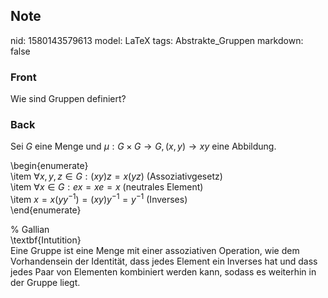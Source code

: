## Note
nid: 1580143579613
model: LaTeX
tags: Abstrakte_Gruppen
markdown: false

### Front
Wie sind Gruppen definiert?

### Back
Sei $G$ eine Menge und $\mu: G \times G \rightarrow G,(x, y) \rightarrow x y$ eine Abbildung. <div>\begin{enumerate}</div><div>\item $\forall x, y, z \in G:(x y) z=x(y z)$ (Assoziativgesetz)</div><div>\item $\forall x \in G: e x=x e=x$ (neutrales Element)</div><div>\item $x=x\left(y y^{-1}\right)=(x y) y^{-1}=y^{-1}$ (Inverses)</div><div>\end{enumerate}</div><div>
</div><div>% Gallian</div><div>
</div><div>\textbf{Intutition}</div><div>
</div><div>Eine Gruppe ist eine Menge mit einer assoziativen Operation, wie dem Vorhandensein der Identität, dass jedes Element ein Inverses hat und dass jedes Paar von Elementen kombiniert werden kann, sodass es weiterhin in der Gruppe liegt.</div>

